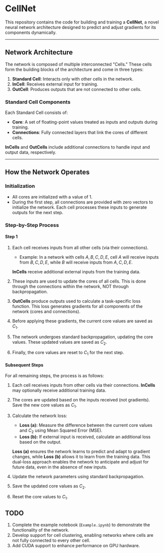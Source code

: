 # CellNet

This repository contains the code for building and training a **CellNet**, a novel neural network architecture designed to predict and adjust gradients for its components dynamically.

---

## Network Architecture

The network is composed of multiple interconnected "Cells." These cells form the building blocks of the architecture and come in three types:

1. **Standard Cell**: Interacts only with other cells in the network.
2. **InCell**: Receives external input for training.
3. **OutCell**: Produces outputs that are not connected to other cells.

### Standard Cell Components

Each Standard Cell consists of:
- **Core**: A set of floating-point values treated as inputs and outputs during training.
- **Connections**: Fully connected layers that link the cores of different cells.

**InCells** and **OutCells** include additional connections to handle input and output data, respectively.

---

## How the Network Operates

### Initialization

- All cores are initialized with a value of 1.
- During the first step, all connections are provided with zero vectors to initialize the network. Each cell processes these inputs to generate outputs for the next step.

### Step-by-Step Process

#### **Step 1**
1. Each cell receives inputs from all other cells (via their connections).
   - Example: In a network with cells $A, B, C, D, E$, cell $A$ will receive inputs from $B, C, D, E$, while $B$ will receive inputs from $A, C, D, E$.

   **InCells** receive additional external inputs from the training data.
3. These inputs are used to update the cores of all cells. This is done through the connections within the network, NOT through backpropagation.
4. **OutCells** produce outputs used to calculate a task-specific loss function. This loss generates gradients for all components of the network (cores and connections).
5. Before applying these gradients, the current core values are saved as $C_1$.
6. The network undergoes standard backpropagation, updating the core values. These updated values are saved as $C_2$.
7. Finally, the core values are reset to $C_1$ for the next step.

#### **Subsequent Steps**
For all remaining steps, the process is as follows:

1. Each cell receives inputs from other cells via their connections. **InCells** may optionally receive additional training data.
2. The cores are updated based on the inputs received (not gradients). Save the new core values as $C_1$.
3. Calculate the network loss:
   - **Loss (a):** Measure the difference between the current core values and $C_2$ using Mean Squared Error (MSE).
   - **Loss (b):** If external input is received, calculate an additional loss based on the output.

    **Loss (a)** ensures the network learns to predict and adapt to gradient changes, while **Loss (b)** allows it to learn from the training data. This dual-loss approach enables the network to anticipate and adjust for future data, even in the absence of new inputs.
5. Update the network parameters using standard backpropagation.
6. Save the updated core values as $C_2$.
7. Reset the core values to $C_1$.


## TODO

1. Complete the example notebook (`Example.ipynb`) to demonstrate the functionality of the network.
2. Develop support for cell clustering, enabling networks where cells are not fully connected to every other cell.
3. Add CUDA support to enhance performance on GPU hardware.
